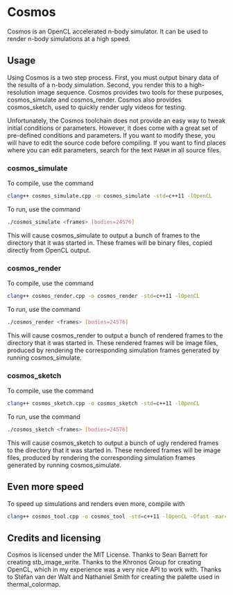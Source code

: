 # Cosmos

Cosmos is an OpenCL accelerated n-body simulator. It can be used to render n-body simulations at a high speed.

## Usage

Using Cosmos is a two step process. First, you must output binary data of the results of a n-body simulation. Second, you render this to a high-resolution image sequence. Cosmos provides two tools for these purposes, cosmos_simulate and cosmos_render. Cosmos also provides cosmos_sketch, used to quickly render ugly videos for testing.

Unfortunately, the Cosmos toolchain does not provide an easy way to tweak initial conditions or parameters. However, it does come with a great set of pre-defined conditions and parameters. If you want to modify these, you will have to edit the source code before compiling. If you want to find places where you can edit parameters, search for the text `PARAM` in all source files.

### cosmos_simulate

To compile, use the command

```bash
clang++ cosmos_simulate.cpp -o cosmos_simulate -std=c++11 -lOpenCL
```

To run, use the command

```bash
./cosmos_simulate <frames> [bodies=24576]
```

This will cause cosmos_simulate to output a bunch of frames to the directory that it was started in. These frames will be binary files, copied directly from OpenCL output.

### cosmos_render

To compile, use the command

```bash
clang++ cosmos_render.cpp -o cosmos_render -std=c++11 -lOpenCL
```

To run, use the command

```bash
./cosmos_render <frames> [bodies=24576]
```

This will cause cosmos_render to output a bunch of rendered frames to the directory that it was started in. These rendered frames will be image files, produced by rendering the corresponding simulation frames generated by running cosmos_simulate.

### cosmos_sketch

To compile, use the command

```bash
clang++ cosmos_sketch.cpp -o cosmos_sketch -std=c++11 -lOpenCL
```

To run, use the command

```bash
./cosmos_sketch <frames> [bodies=24576]
```

This will cause cosmos_sketch to output a bunch of ugly rendered frames to the directory that it was started in. These rendered frames will be image files, produced by rendering the corresponding simulation frames generated by running cosmos_simulate.

## Even more speed

To speed up simulations and renders even more, compile with

```bash
clang++ cosmos_tool.cpp -o cosmos_tool -std=c++11 -lOpenCL -Ofast -march=native
```

## Credits and licensing

Cosmos is licensed under the MIT License. Thanks to Sean Barrett for creating stb_image_write. Thanks to the Khronos Group for creating OpenCL, which in my experience was a very nice API to work with. Thanks to Stéfan van der Walt and Nathaniel Smith for creating the palette used in thermal_colormap.